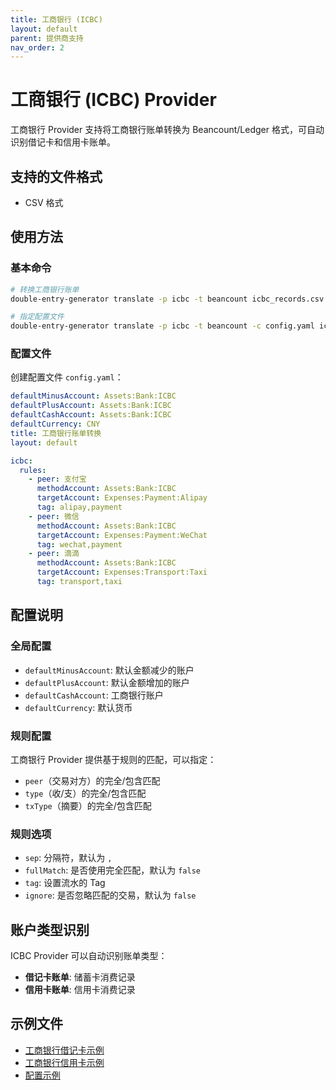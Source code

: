 ```yaml
---
title: 工商银行 (ICBC)
layout: default
parent: 提供商支持
nav_order: 2
---
```


# 工商银行 (ICBC) Provider

工商银行 Provider 支持将工商银行账单转换为 Beancount/Ledger 格式，可自动识别借记卡和信用卡账单。

## 支持的文件格式

- CSV 格式

## 使用方法

### 基本命令

```bash
# 转换工商银行账单
double-entry-generator translate -p icbc -t beancount icbc_records.csv

# 指定配置文件
double-entry-generator translate -p icbc -t beancount -c config.yaml icbc_records.csv
```

### 配置文件

创建配置文件 `config.yaml`：

```yaml
defaultMinusAccount: Assets:Bank:ICBC
defaultPlusAccount: Assets:Bank:ICBC
defaultCashAccount: Assets:Bank:ICBC
defaultCurrency: CNY
title: 工商银行账单转换
layout: default

icbc:
  rules:
    - peer: 支付宝
      methodAccount: Assets:Bank:ICBC
      targetAccount: Expenses:Payment:Alipay
      tag: alipay,payment
    - peer: 微信
      methodAccount: Assets:Bank:ICBC
      targetAccount: Expenses:Payment:WeChat
      tag: wechat,payment
    - peer: 滴滴
      methodAccount: Assets:Bank:ICBC
      targetAccount: Expenses:Transport:Taxi
      tag: transport,taxi
```

## 配置说明

### 全局配置

- `defaultMinusAccount`: 默认金额减少的账户
- `defaultPlusAccount`: 默认金额增加的账户
- `defaultCashAccount`: 工商银行账户
- `defaultCurrency`: 默认货币

### 规则配置

工商银行 Provider 提供基于规则的匹配，可以指定：

- `peer`（交易对方）的完全/包含匹配
- `type`（收/支）的完全/包含匹配
- `txType`（摘要）的完全/包含匹配

### 规则选项

- `sep`: 分隔符，默认为 `,`
- `fullMatch`: 是否使用完全匹配，默认为 `false`
- `tag`: 设置流水的 Tag
- `ignore`: 是否忽略匹配的交易，默认为 `false`

## 账户类型识别

ICBC Provider 可以自动识别账单类型：

- **借记卡账单**: 储蓄卡消费记录
- **信用卡账单**: 信用卡消费记录

## 示例文件

- [工商银行借记卡示例](../../example/icbc/debit-v1/example-icbc-debit-v1-records.csv)
- [工商银行信用卡示例](../../example/icbc/credit/example-icbc-credit-records.csv)
- [配置示例](../../example/icbc/credit/config.yaml)